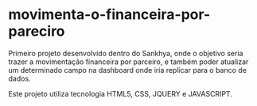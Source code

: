 # movimenta-o-financeira-por-pareciro
Primeiro projeto desenvolvido dentro do Sankhya, onde o objetivo seria trazer a movimentação financeira por parceiro, e também poder atualizar um determinado campo na dashboard onde iria replicar para o banco de dados.

Este projeto utiliza tecnologia HTML5, CSS, JQUERY e JAVASCRIPT.

